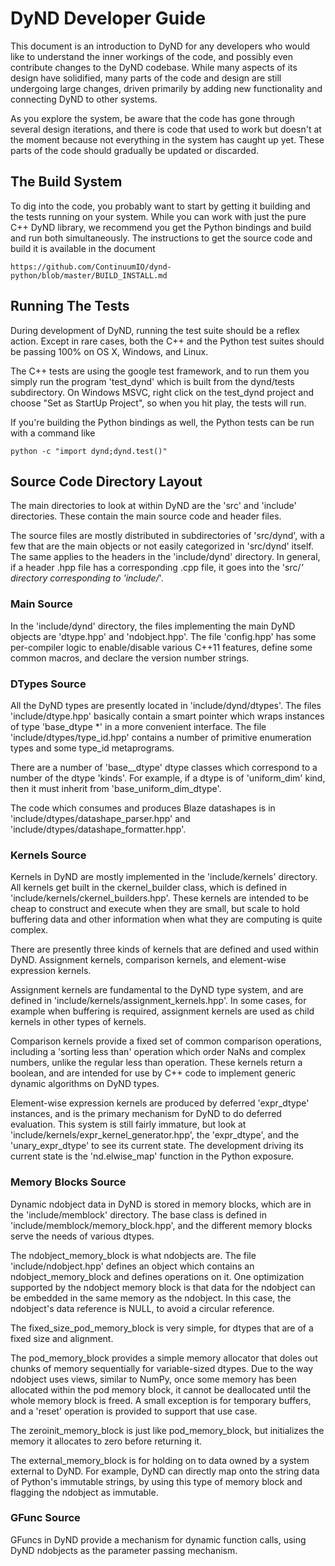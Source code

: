 DyND Developer Guide
====================

This document is an introduction to DyND for any developers
who would like to understand the inner workings of the code,
and possibly even contribute changes to the DyND codebase.
While many aspects of its design have solidified, many parts of
the code and design are still undergoing large changes, driven
primarily by adding new functionality and connecting DyND to
other systems.

As you explore the system, be aware that the code has gone
through several design iterations, and there is code that
used to work but doesn't at the moment because not everything
in the system has caught up yet. These parts of the code
should gradually be updated or discarded.

The Build System
----------------

To dig into the code, you probably want to start by getting
it building and the tests running on your system. While you can
work with just the pure C++ DyND library, we recommend you get
the Python bindings and build and run both simultaneously. The
instructions to get the source code and build it is available
in the document

    https://github.com/ContinuumIO/dynd-python/blob/master/BUILD_INSTALL.md

Running The Tests
-----------------

During development of DyND, running the test suite should be
a reflex action. Except in rare cases, both the C++ and
the Python test suites should be passing 100% on OS X, Windows,
and Linux.

The C++ tests are using the google test framework, and to
run them you simply run the program 'test_dynd' which is built
from the dynd/tests subdirectory. On Windows MSVC, right
click on the test_dynd project and choose "Set as StartUp Project",
so when you hit play, the tests will run.

If you're building the Python bindings as well, the Python tests can
be run with a command like

    python -c "import dynd;dynd.test()"

Source Code Directory Layout
----------------------------

The main directories to look at within DyND are the 'src' and 'include'
directories. These contain the main source code and header files.

The source files are mostly distributed in subdirectories of 'src/dynd',
with a few that are the main objects or not easily categorized in 'src/dynd'
itself. The same applies to the headers in the 'include/dynd' directory. In
general, if a header .hpp file has a corresponding .cpp file, it goes into
the 'src/*' directory corresponding to 'include/*'.

### Main Source

In the 'include/dynd' directory, the files implementing the main DyND
objects are 'dtype.hpp' and 'ndobject.hpp'. The file 'config.hpp'
has some per-compiler logic to enable/disable various C++11 features,
define some common macros, and declare the version number strings.

### DTypes Source

All the DyND types are presently located in 'include/dynd/dtypes'.
The files 'include/dtype.hpp' basically contain a smart pointer which
wraps instances of type 'base_dtype *' in a more convenient interface.
The file 'include/dtypes/type_id.hpp' contains a number of primitive
enumeration types and some type_id metaprograms.

There are a number of 'base_<kind>_dtype' dtype classes which correspond
to a number of the dtype 'kinds'. For example, if a dtype is of 'uniform_dim'
kind, then it must inherit from 'base_uniform_dim_dtype'.

The code which consumes and produces Blaze datashapes is in
'include/dtypes/datashape_parser.hpp' and 'include/dtypes/datashape_formatter.hpp'.

### Kernels Source

Kernels in DyND are mostly implemented in the 'include/kernels' directory.
All kernels get built in the ckernel_builder class, which is defined in
'include/kernels/ckernel_builders.hpp'. These kernels are intended to be
cheap to construct and execute when they are small, but scale to hold
buffering data and other information when what they are computing is
quite complex.

There are presently three kinds of kernels that are defined and used within
DyND. Assignment kernels, comparison kernels, and element-wise expression
kernels.

Assignment kernels are fundamental to the DyND type system, and
are defined in 'include/kernels/assignment_kernels.hpp'. In some cases,
for example when buffering is required, assignment kernels are used as
child kernels in other types of kernels.

Comparison kernels provide a fixed set of common comparison operations,
including a 'sorting less than' operation which order NaNs and complex
numbers, unlike the regular less than operation. These kernels return
a boolean, and are intended for use by C++ code to implement generic
dynamic algorithms on DyND types.

Element-wise expression kernels are produced by deferred 'expr_dtype'
instances, and is the primary mechanism for DyND to do deferred evaluation.
This system is still fairly immature, but look at
'include/kernels/expr_kernel_generator.hpp', the 'expr_dtype', and the
'unary_expr_dtype' to see its current state. The development driving its
current state is the 'nd.elwise_map' function in the Python exposure.

### Memory Blocks Source

Dynamic ndobject data in DyND is stored in memory blocks, which are
in the 'include/memblock' directory. The base class is defined in
'include/memblock/memory_block.hpp', and the different memory blocks
serve the needs of various dtypes.

The ndobject_memory_block is what ndobjects are. The file
'include/ndobject.hpp' defines an object which contains an
ndobject_memory_block and defines operations on it. One optimization
supported by the ndobject memory block is that data for the
ndobject can be embedded in the same memory as the ndobject.
In this case, the ndobject's data reference is NULL, to avoid
a circular reference.

The fixed_size_pod_memory_block is very simple, for dtypes that are
of a fixed size and alignment.

The pod_memory_block provides a simple memory allocator that doles
out chunks of memory sequentially for variable-sized dtypes. Due to
the way ndobject uses views, similar to NumPy, once some memory has
been allocated within the pod memory block, it cannot be deallocated
until the whole memory block is freed. A small exception is for temporary
buffers, and a 'reset' operation is provided to support that use case.

The zeroinit_memory_block is just like pod_memory_block, but initializes
the memory it allocates to zero before returning it.

The external_memory_block is for holding on to data owned by a system
external to DyND. For example, DyND can directly map onto the string
data of Python's immutable strings, by using this type of memory block
and flagging the ndobject as immutable.

### GFunc Source

GFuncs in DyND provide a mechanism for dynamic function calls, using
DyND ndobjects as the parameter passing mechanism.